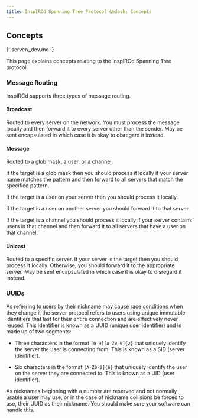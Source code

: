 ```yaml
---
title: InspIRCd Spanning Tree Protocol &mdash; Concepts
---
```


## Concepts

{! server/_dev.md !}

This page explains concepts relating to the InspIRCd Spanning Tree protocol.

### Message Routing

InspIRCd supports three types of message routing.

#### Broadcast

Routed to every server on the network. You must process the message locally and then forward it to every server other than the sender. May be sent encapsulated in which case it is okay to disregard it instead.

#### Message

Routed to a glob mask, a user, or a channel.

If the target is a glob mask then you should process it locally if your server name matches the pattern and then forward to all servers that match the specified pattern.

If the target is a user on your server then you should process it locally.

If the target is a user on another server you should forward it to that server.

If the target is a channel you should process it locally if your server contains users in that channel and then forward it to all servers that have a user on that channel.

#### Unicast

Routed to a specific server. If your server is the target then you should process it locally. Otherwise, you should forward it to the appropriate server. May be sent encapsulated in which case it is okay to disregard it instead.

### UUIDs

As referring to users by their nickname may cause race conditions when they change it the server protocol refers to users using unique immutable identifiers that last for their entire connection and are effectively never reused. This identifier is known as a UUID (unique user identifier) and is made up of two segments:

- Three characters in the format `[0-9][A-Z0-9]{2}` that uniquely identify the server the user is connecting from. This is known as a SID (server identifier).

- Six characters in the format `[A-Z0-9]{6}` that uniquely identify the user on the server they are connected to. This is known as a UID (user identifier).

As nicknames beginning with a number are reserved and not normally usable a user may use, or in the case of nickname collisions be forced to use, their UUID as their nickname. You should make sure your software can handle this.
